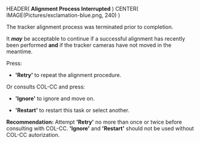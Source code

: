 HEADER( __Alignment Process Interrupted__ )
CENTER( IMAGE(Pictures/exclamation-blue.png, 240) )

The tracker alignment process was terminated prior to completion.

It __*may*__ be acceptable to continue if a successful alignment has recently been performed __and__ 
if the tracker cameras have not moved in the meantime. 
 
 Press:

 - __'Retry'__ to repeat the alignment procedure.

 Or consults COL-CC and press:

 - __'Ignore'__ to ignore and move on.

 - __'Restart'__ to restart this task or select another.

 __Recommendation:__ Attempt __'Retry'__ no more than once or twice before consulting with COL-CC.
 __'Ignore'__ and __'Restart'__ should not be used without COL-CC autorization.